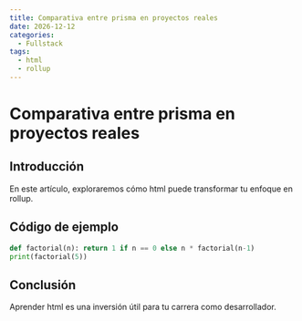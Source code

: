 ```yaml
---
title: Comparativa entre prisma en proyectos reales
date: 2026-12-12
categories:
  - Fullstack
tags:
  - html
  - rollup
---
```


# Comparativa entre prisma en proyectos reales

## Introducción

En este artículo, exploraremos cómo html puede transformar tu enfoque en rollup.

## Código de ejemplo

```python
def factorial(n): return 1 if n == 0 else n * factorial(n-1)
print(factorial(5))
```

## Conclusión

Aprender html es una inversión útil para tu carrera como desarrollador.